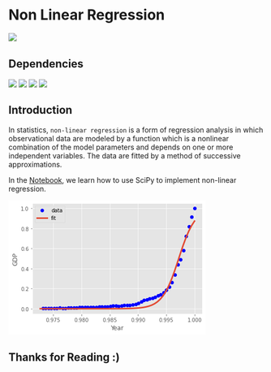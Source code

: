 # Non Linear Regression

![](http://ForTheBadge.com/images/badges/made-with-python.svg)

## Dependencies

![](https://img.shields.io/badge/pandas-1.2.3-150458?style=for-the-badge&logo=pandas)
![](https://img.shields.io/badge/numpy-1.19.2-013243?style=for-the-badge&logo=NumPy)
![](https://img.shields.io/badge/matplotlib-3.3.4-224099?style=for-the-badge)
![](https://img.shields.io/badge/SciPy-1.6.1-8CAAE6?style=for-the-badge&logo=SciPy)

## Introduction

In statistics, `non-linear regression` is a form of regression analysis in which observational data are modeled by a function which is a nonlinear combination of the model parameters and depends on one or more independent variables. The data are fitted by a method of successive approximations.

In the [Notebook](Notebook.ipynb), we learn how to use SciPy to implement non-linear regression. 

![](img.png)

## Thanks for Reading :)
